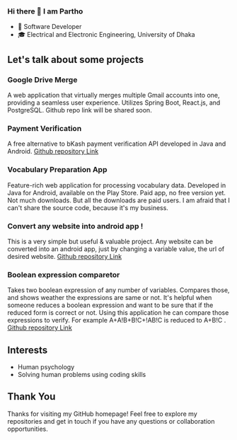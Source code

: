 ### Hi there 👋 I am Partho

<!--
**partho5/partho5** is a ✨ _special_ ✨ repository because its `README.md` (this file) appears on your GitHub profile.

Here are some ideas to get you started:

- 🔭 I’m currently working on ...
- 🌱 I’m currently learning ...
- 👯 I’m looking to collaborate on ...
- 🤔 I’m looking for help with ...
- 💬 Ask me about ...
- 📫 How to reach me: ...
- 😄 Pronouns: ...
- ⚡ Fun fact: ...
-->



- 💼 Software Developer
- 🎓 Electrical and Electronic Engineering, University of Dhaka


## Let's talk about some projects

### Google Drive Merge

A web application that virtually merges multiple Gmail accounts into one, providing a seamless user experience. Utilizes Spring Boot, React.js, and PostgreSQL. Github repo link will be shared soon.

### Payment Verification

A free alternative to bKash payment verification API developed in Java and Android. [Github repository Link](https://github.com/partho5/payment-verification)

### Vocabulary Preparation App

Feature-rich web application for processing vocabulary data. Developed in Java for Android, available on the Play Store. Paid app, no free version yet. Not much downloads. But all the downloads are paid users. I am afraid that I can't share the source code, because it's my business.

### Convert any website into android app !

This is a very simple but useful & valuable project. Any website can be converted into an android app, just by changing a variable value, the url of desired website. [Github repository Link](https://github.com/partho5/convert-any-website-into-android-app)

### Boolean expression comparetor

Takes two boolean expression of any number of variables. Compares those, and shows weather the expressions are same or not.
It's helpful when someone reduces a boolean expression and want to be sure that if the reduced form is correct or not. Using this application he can compare those expressions to verify. For example A+A!B+B!C+!AB!C is reduced to A+B!C . [Github repository Link](https://github.com/partho5/boolean-expression-comparetor)

### 


## Interests

- Human psychology
- Solving human problems using coding skills

## Thank You

Thanks for visiting my GitHub homepage! Feel free to explore my repositories and get in touch if you have any questions or collaboration opportunities.
